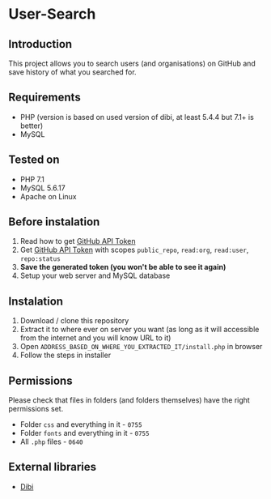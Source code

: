 # User-Search

## Introduction
  This project allows you to search users (and organisations) on GitHub and save history of what you searched for.

## Requirements
  - PHP (version is based on used version of dibi, at least 5.4.4 but 7.1+ is better)
  - MySQL

## Tested on
  - PHP 7.1
  - MySQL 5.6.17
  - Apache on Linux

## Before instalation
  1. Read how to get [GitHub API Token](https://help.github.com/articles/creating-a-personal-access-token-for-the-command-line/)
  1. Get [GitHub API Token](https://help.github.com/articles/creating-a-personal-access-token-for-the-command-line/) with scopes `public_repo`, `read:org`, `read:user`, `repo:status`
  1. **Save the generated token (you won't be able to see it again)**
  1. Setup your web server and MySQL database

## Instalation
  1. Download / clone this repository
  1. Extract it to where ever on server you want (as long as it will accessible from the internet and you will know URL to it)
  1. Open `ADDRESS_BASED_ON_WHERE_YOU_EXTRACTED_IT/install.php` in browser
  1. Follow the steps in installer
  
## Permissions
  Please check that files in folders (and folders themselves) have the right permissions set.
  - Folder `css` and everything in it - `0755`
  - Folder `fonts` and everything in it - `0755`
  - All `.php` files - `0640`

## External libraries
  - [Dibi](https://github.com/dg/dibi)
